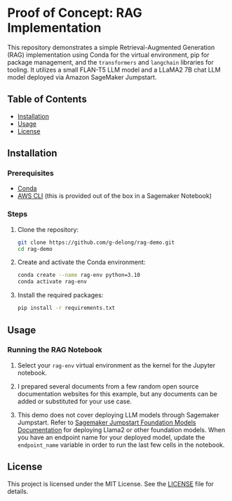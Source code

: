 
# Proof of Concept: RAG Implementation

This repository demonstrates a simple Retrieval-Augmented Generation (RAG) implementation using Conda for the virtual environment, pip for package management, and the `transformers` and `langchain` libraries for tooling. It utilizes a small FLAN-T5 LLM model and a LLaMA2 7B chat LLM model deployed via Amazon SageMaker Jumpstart.

## Table of Contents
- [Installation](#installation)
- [Usage](#usage)
- [License](#license)

## Installation

### Prerequisites
- [Conda](https://docs.conda.io/projects/conda/en/latest/user-guide/install/index.html)
- [AWS CLI](https://aws.amazon.com/cli/) (this is provided out of the box in a Sagemaker Notebook)

### Steps
1. Clone the repository:
    ```bash
    git clone https://github.com/g-delong/rag-demo.git
    cd rag-demo
    ```

2. Create and activate the Conda environment:
    ```bash
    conda create --name rag-env python=3.10
    conda activate rag-env
    ```

3. Install the required packages:
    ```bash
    pip install -r requirements.txt
    ```

## Usage


### Running the RAG Notebook
1. Select your `rag-env` virtual environment as the kernel for the Jupyter notebook.

2. I prepared several documents from a few random open source documentation websites for this example, but any documents can be added or substituted for your use case.

3. This demo does not cover deploying LLM models through Sagemaker Jumpstart. Refer to [Sagemaker Jumpstart Foundation Models Documentation](https://docs.aws.amazon.com/sagemaker/latest/dg/jumpstart-foundation-models-use-studio-updated.html) for deploying Llama2 or other foundation models. When you have an endpoint name for your deployed model, update the `endpoint_name` variable in order to run the last few cells in the notebook.


## License
This project is licensed under the MIT License. See the [LICENSE](LICENSE) file for details.

